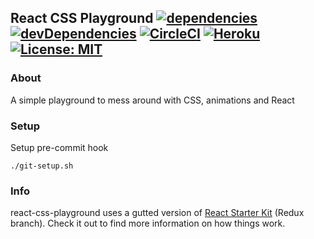 ## React CSS Playground [![dependencies](https://david-dm.org/vanbujm/react-css-animation-practice.svg)](https://david-dm.org/vanbujm/react-css-animation-practice)  [![devDependencies](https://david-dm.org/vanbujm/react-css-animation-practice/dev-status.svg)](https://david-dm.org/vanbujm/react-css-animation-practice?type=dev) [![CircleCI](https://circleci.com/gh/vanbujm/react-css-animation-practice.svg?style=svg)](https://circleci.com/gh/vanbujm/react-css-animation-practice) [![Heroku](http://heroku-badge.herokuapp.com/?app=react-css-playground&style=flat&svg=1)](https://react-css-playground.herokuapp.com/) [![License: MIT](https://img.shields.io/badge/License-MIT-yellow.svg)](https://opensource.org/licenses/MIT)
                                                                                                                                                                                                                                                                                                                       
### About
A simple playground to mess around with CSS, animations and React

### Setup

Setup pre-commit hook


~~~
./git-setup.sh
~~~


### Info
react-css-playground uses a gutted version of [React Starter Kit](https://github.com/kriasoft/react-starter-kit/tree/feature/redux) (Redux branch). 
Check it out to find more information on how things work.
